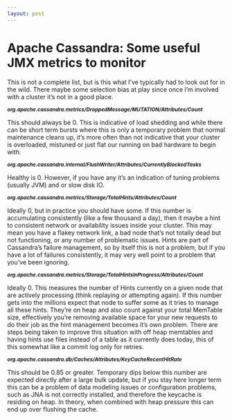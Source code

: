```yaml
---
layout: post
---
```

<h1>Apache Cassandra: Some useful JMX metrics to monitor</h1>
This is not a complete list, but is this what I’ve typically had to look out for in the wild. There maybe some selection bias at play since once I’m involved with a cluster it’s not in a good place.

<sub><strong><em>org.apache.cassandra.metrics/DroppedMessage/MUTATION/Attributes/Count</em></strong></sub>

This should always be 0. This is indicative of load shedding and while there can be short term bursts where this is only a temporary problem that normal maintenance cleans up, it’s more often than not indicative that your cluster is overloaded, mistuned or just flat our running on bad hardware to begin with.

<sub><strong><em>org.apache.cassandra.internal/FlushWriter/Attributes/CurrentlyBlockedTasks</em></strong></sub>

Healthy is 0. However, if you have any it’s an indication of tuning problems (usually JVM) and or slow disk IO.

<sub><strong><em>org.apache.cassandra.metrics/Storage/TotalHints/Attributes/Count</em></strong></sub>

Ideally 0, but in practice you should have some. If this number is accumulating consistently (like a few thousand a day), then it maybe a hint to consistent network or availability issues inside your cluster. This may mean you have a flakey network link, a bad node that’s not totally dead but not functioning, or any number of problematic issues. Hints are part of Cassandra’s failure management, so by itself this is not a problem, but if you have a lot of failures consistently, it may very well point to a problem that you’ve been ignoring.

<sub><strong><em>org.apache.cassandra.metrics/Storage/TotalHintsInProgress/Attributes/Count</em></strong></sub>

Ideally 0. This measures the number of Hints currently on a given node that are actively processing (think replaying or attempting again). If this number gets into the millions expect that node to suffer some as it tries to manage all these hints. They’re on heap and also count against your total MemTable size, effectively you’re removing available space for your new requests to do their job as the hint management becomes it’s own problem. There are steps being taken to improve this situation with off heap memtables and having hints use files instead of a table as it currently does today, this of this somewhat like a commit log only for retries.

<sub><strong><em>org.apache.cassandra.db/Caches/Attributes/KeyCacheRecentHitRate</em></strong></sub>

This should be 0.85 or greater. Temporary dips below this number are expected directly after a large bulk update, but if you stay here longer term this can be a problem of data modeling issues or configuration problems, such as JNA is not correctly installed, and therefore the keycache is residing on heap. In theory, when combined with heap pressure this can end up over flushing the cache.

